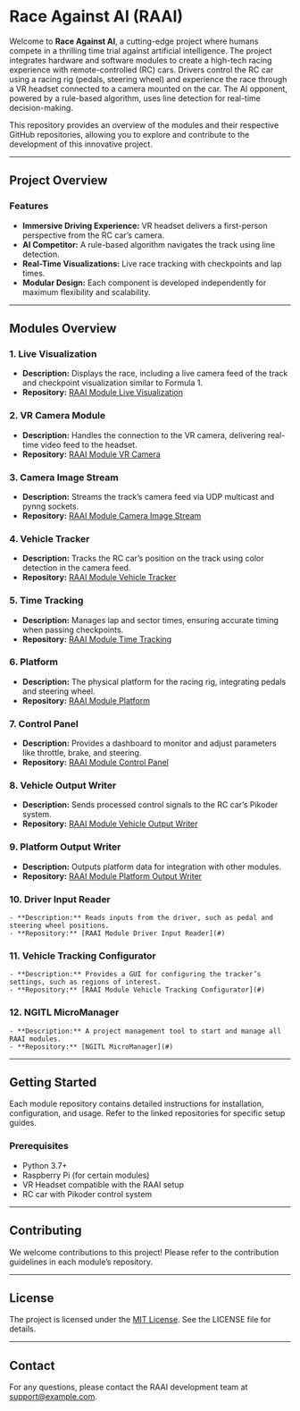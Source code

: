# Race Against AI (RAAI)

Welcome to **Race Against AI**, a cutting-edge project where humans compete in a thrilling time trial against artificial intelligence. The project integrates hardware and software modules to create a high-tech racing experience with remote-controlled (RC) cars. Drivers control the RC car using a racing rig (pedals, steering wheel) and experience the race through a VR headset connected to a camera mounted on the car. The AI opponent, powered by a rule-based algorithm, uses line detection for real-time decision-making.

This repository provides an overview of the modules and their respective GitHub repositories, allowing you to explore and contribute to the development of this innovative project.

---

## Project Overview

### Features
- **Immersive Driving Experience:** VR headset delivers a first-person perspective from the RC car’s camera.
- **AI Competitor:** A rule-based algorithm navigates the track using line detection.
- **Real-Time Visualizations:** Live race tracking with checkpoints and lap times.
- **Modular Design:** Each component is developed independently for maximum flexibility and scalability.

---

## Modules Overview

### 1. **Live Visualization**
   - **Description:** Displays the race, including a live camera feed of the track and checkpoint visualization similar to Formula 1.
   - **Repository:** [RAAI Module Live Visualization](#)

### 2. **VR Camera Module**
   - **Description:** Handles the connection to the VR camera, delivering real-time video feed to the headset.
   - **Repository:** [RAAI Module VR Camera](#)

### 3. **Camera Image Stream**
   - **Description:** Streams the track’s camera feed via UDP multicast and pynng sockets.
   - **Repository:** [RAAI Module Camera Image Stream](#)

### 4. **Vehicle Tracker**
   - **Description:** Tracks the RC car’s position on the track using color detection in the camera feed.
   - **Repository:** [RAAI Module Vehicle Tracker](#)

### 5. **Time Tracking**
   - **Description:** Manages lap and sector times, ensuring accurate timing when passing checkpoints.
   - **Repository:** [RAAI Module Time Tracking](#)

### 6. **Platform**
   - **Description:** The physical platform for the racing rig, integrating pedals and steering wheel.
   - **Repository:** [RAAI Module Platform](#)

### 7. **Control Panel**
   - **Description:** Provides a dashboard to monitor and adjust parameters like throttle, brake, and steering.
   - **Repository:** [RAAI Module Control Panel](#)

### 8. **Vehicle Output Writer**
   - **Description:** Sends processed control signals to the RC car’s Pikoder system.
   - **Repository:** [RAAI Module Vehicle Output Writer](#)

### 9. **Platform Output Writer**
   - **Description:** Outputs platform data for integration with other modules.
   - **Repository:** [RAAI Module Platform Output Writer](#)

### 10. **Driver Input Reader**
    - **Description:** Reads inputs from the driver, such as pedal and steering wheel positions.
    - **Repository:** [RAAI Module Driver Input Reader](#)

### 11. **Vehicle Tracking Configurator**
    - **Description:** Provides a GUI for configuring the tracker’s settings, such as regions of interest.
    - **Repository:** [RAAI Module Vehicle Tracking Configurator](#)

### 12. **NGITL MicroManager**
    - **Description:** A project management tool to start and manage all RAAI modules.
    - **Repository:** [NGITL MicroManager](#)

---

## Getting Started

Each module repository contains detailed instructions for installation, configuration, and usage. Refer to the linked repositories for specific setup guides.

### Prerequisites
- Python 3.7+
- Raspberry Pi (for certain modules)
- VR Headset compatible with the RAAI setup
- RC car with Pikoder control system

---

## Contributing
We welcome contributions to this project! Please refer to the contribution guidelines in each module’s repository.

---

## License
The project is licensed under the [MIT License](LICENSE.md). See the LICENSE file for details.

---

## Contact
For any questions, please contact the RAAI development team at [support@example.com](mailto:support@example.com).

